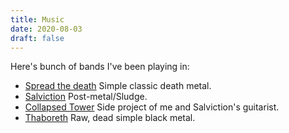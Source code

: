 ```yaml
---
title: Music
date: 2020-08-03
draft: false
---
```


Here's bunch of bands I've been playing in:

- [Spread the death](https://spreadthedeath666.bandcamp.com/) Simple classic death metal.
- [Salviction](https://salviction.bandcamp.com/) Post-metal/Sludge.
- [Collapsed Tower](https://collapsedtower.bandcamp.com/album/unease/) Side project of me and Salviction's guitarist.
- [Thaboreth](https://www.youtube.com/watch?v=GfeiAbkDp4U) Raw, dead simple black metal.
